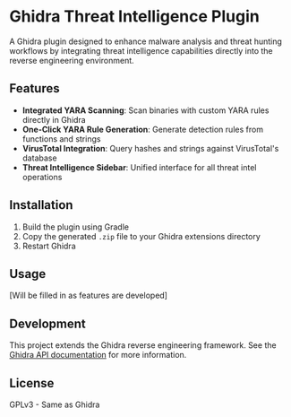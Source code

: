 # Ghidra Threat Intelligence Plugin

A Ghidra plugin designed to enhance malware analysis and threat hunting workflows by integrating threat intelligence capabilities directly into the reverse engineering environment.

## Features

- **Integrated YARA Scanning**: Scan binaries with custom YARA rules directly in Ghidra
- **One-Click YARA Rule Generation**: Generate detection rules from functions and strings
- **VirusTotal Integration**: Query hashes and strings against VirusTotal's database
- **Threat Intelligence Sidebar**: Unified interface for all threat intel operations

## Installation

1. Build the plugin using Gradle
2. Copy the generated `.zip` file to your Ghidra extensions directory
3. Restart Ghidra

## Usage

[Will be filled in as features are developed]

## Development

This project extends the Ghidra reverse engineering framework. See the [Ghidra API documentation](https://ghidra.re/ghidra_docs/api/ghidra/program/flatapi/FlatProgramAPI.html) for more information.

## License

GPLv3 - Same as Ghidra